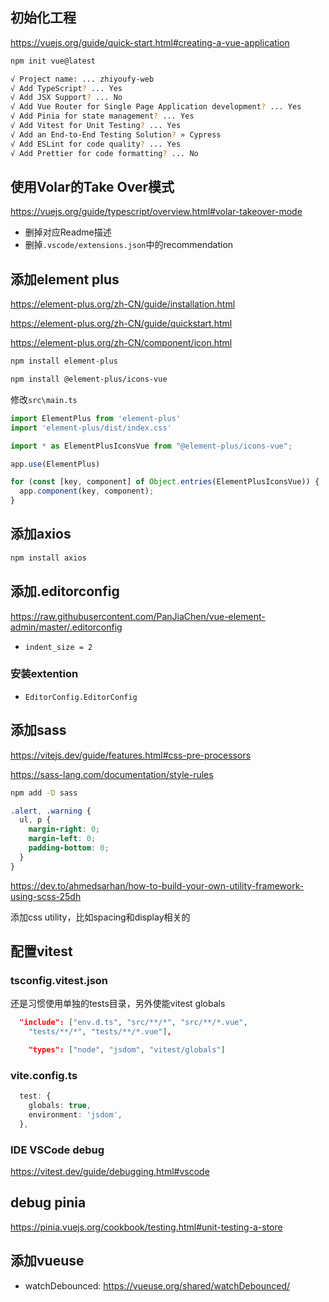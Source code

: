 
## 初始化工程

<https://vuejs.org/guide/quick-start.html#creating-a-vue-application>

```bash
npm init vue@latest

√ Project name: ... zhiyoufy-web
√ Add TypeScript? ... Yes
√ Add JSX Support? ... No
√ Add Vue Router for Single Page Application development? ... Yes
√ Add Pinia for state management? ... Yes
√ Add Vitest for Unit Testing? ... Yes
√ Add an End-to-End Testing Solution? » Cypress
√ Add ESLint for code quality? ... Yes
√ Add Prettier for code formatting? ... No
```

## 使用Volar的Take Over模式

<https://vuejs.org/guide/typescript/overview.html#volar-takeover-mode>

- 删掉对应Readme描述
- 删掉`.vscode/extensions.json`中的recommendation

## 添加element plus

<https://element-plus.org/zh-CN/guide/installation.html>

<https://element-plus.org/zh-CN/guide/quickstart.html>

<https://element-plus.org/zh-CN/component/icon.html>

```bash
npm install element-plus

npm install @element-plus/icons-vue
```

修改`src\main.ts`

```ts title="src\main.ts"
import ElementPlus from 'element-plus'
import 'element-plus/dist/index.css'

import * as ElementPlusIconsVue from "@element-plus/icons-vue";

app.use(ElementPlus)

for (const [key, component] of Object.entries(ElementPlusIconsVue)) {
  app.component(key, component);
}
```

## 添加axios

```bash
npm install axios
```

## 添加.editorconfig

<https://raw.githubusercontent.com/PanJiaChen/vue-element-admin/master/.editorconfig>

- `indent_size = 2`

### 安装extention

- `EditorConfig.EditorConfig`

## 添加sass

<https://vitejs.dev/guide/features.html#css-pre-processors>

<https://sass-lang.com/documentation/style-rules>

```bash
npm add -D sass
```

```css title="src\styles\index.scss"
.alert, .warning {
  ul, p {
    margin-right: 0;
    margin-left: 0;
    padding-bottom: 0;
  }
}
```

<https://dev.to/ahmedsarhan/how-to-build-your-own-utility-framework-using-scss-25dh>

添加css utility，比如spacing和display相关的

## 配置vitest

### tsconfig.vitest.json

还是习惯使用单独的tests目录，另外使能vitest globals

```json
  "include": ["env.d.ts", "src/**/*", "src/**/*.vue",
    "tests/**/*", "tests/**/*.vue"],

    "types": ["node", "jsdom", "vitest/globals"]
```

### vite.config.ts

```ts
  test: {
    globals: true,
    environment: 'jsdom',
  },
```

### IDE VSCode debug

<https://vitest.dev/guide/debugging.html#vscode>

## debug pinia

<https://pinia.vuejs.org/cookbook/testing.html#unit-testing-a-store>

## 添加vueuse

- watchDebounced: <https://vueuse.org/shared/watchDebounced/>

